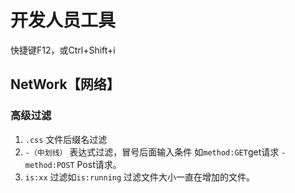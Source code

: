 # 开发人员工具

快捷键F12，或Ctrl+Shift+i

## NetWork【网络】

### 高级过滤

1. `.css` 文件后缀名过滤
2. `-（中划线）` 表达式过滤，冒号后面输入条件 如`method:GET`get请求 `-method:POST` Post请求。
3. `is:xx` 过滤如`is:running` 过滤文件大小一直在增加的文件。

